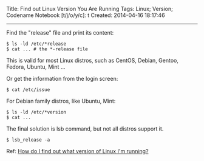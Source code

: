 Title: Find out Linux Version You Are Running
Tags: Linux; Version; Codename
Notebook [t/j/o/y/c]: t
Created: 2014-04-16 18:17:46

------

Find the "release" file and print its content:

    $ ls -ld /etc/*release
    $ cat ... # the *-release file

This is valid for most Linux distros, such as CentOS, Debian, Gentoo, Fedora, Ubuntu, Mint ...

Or get the information from the login screen:

    $ cat /etc/issue

For Debian family distros, like Ubuntu, Mint:

    $ ls -ld /etc/*version
    $ cat ...

The final solution is lsb command, but not all distros support it.

    $ lsb_release -a

Ref: [How do I find out what version of Linux I'm running?](http://superuser.com/questions/11008/how-do-i-find-out-what-version-of-linux-im-running)
